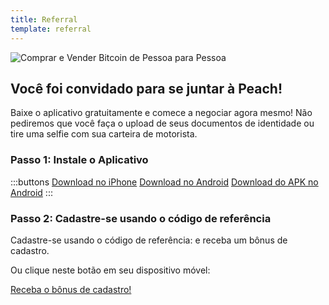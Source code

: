 ```yaml
---
title: Referral
template: referral
---
```


<!--[teaser]-->

![Comprar e Vender Bitcoin de Pessoa para Pessoa](/img/how-it-works/buy-and-sell-bitcoin-peer-to-peer.png)

## Você foi convidado para se juntar à Peach!

Baixe o aplicativo gratuitamente e comece a negociar agora mesmo! Não pediremos que você faça o upload de seus documentos de identidade ou tire uma selfie com sua carteira de motorista.

### Passo 1: Instale o Aplicativo

:::buttons
[Download no iPhone]($iosUrl$)
[Download no Android]($androidUrl$)
[Download do APK no Android](/apk/)
:::

### Passo 2: Cadastre-se usando o código de referência

Cadastre-se usando o código de referência: <span id="referral-code"><span> e receba um bônus de cadastro.

Ou clique neste botão em seu dispositivo móvel:

<div class="buttons">
  <p>
    <a id="referral-code-button" href="https://peachbitcoin.page.link/?link=https%3A%2F%2Fpeachbitcoin.com%2Freferral%3Fcode%3DREFERRAL">Receba o bônus de cadastro!</a>
  </p>
</div>

<script>
  function getParameterByName(name, url) {
      if (!url) url = window.location.href
      name = name.replace(/[[\]]/g, '\\$&')
      var regex = new RegExp('[?&]' + name + '(=([^&#]*)|&|#|$)'),
          results = regex.exec(url)
      if (!results) return null
      if (!results[2]) return ''
      return decodeURIComponent(results[2].replace(/\+/g, ' '))
    }

    var code = getParameterByName('code')

    if (!code) {
      window.location.href = window.location.origin
    } else {
      var $refCode = document.getElementById('referral-code')
      var $button = document.getElementById('referral-code-button')
      $refCode.innerText = code.toUpperCase()
      $button.href = $button.href.replace('REFERRAL', code.toUpperCase())
    }
</script>
